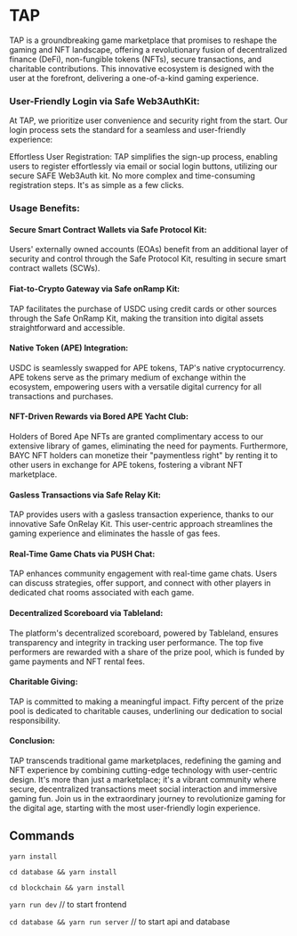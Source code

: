 
# TAP

TAP is a groundbreaking game marketplace that promises to reshape the gaming and NFT landscape, offering a revolutionary fusion of decentralized finance (DeFi), non-fungible tokens (NFTs), secure transactions, and charitable contributions. This innovative ecosystem is designed with the user at the forefront, delivering a one-of-a-kind gaming experience.

### User-Friendly Login via Safe Web3AuthKit:

At TAP, we prioritize user convenience and security right from the start. Our login process sets the standard for a seamless and user-friendly experience:

Effortless User Registration: TAP simplifies the sign-up process, enabling users to register effortlessly via email or social login buttons, utilizing our secure SAFE Web3Auth kit. No more complex and time-consuming registration steps. It's as simple as a few clicks.

### Usage Benefits:

#### Secure Smart Contract Wallets via Safe Protocol Kit: 
Users' externally owned accounts (EOAs) benefit from an additional layer of security and control through the Safe Protocol Kit, resulting in secure smart contract wallets (SCWs).

#### Fiat-to-Crypto Gateway via Safe onRamp Kit:
 TAP facilitates the purchase of USDC using credit cards or other sources through the Safe OnRamp Kit, making the transition into digital assets straightforward and accessible.

#### Native Token (APE) Integration: 
USDC is seamlessly swapped for APE tokens, TAP's native cryptocurrency. APE tokens serve as the primary medium of exchange within the ecosystem, empowering users with a versatile digital currency for all transactions and purchases.

#### NFT-Driven Rewards via Bored APE Yacht Club: 
Holders of Bored Ape NFTs are granted complimentary access to our extensive library of games, eliminating the need for payments. Furthermore, BAYC NFT holders can monetize their "paymentless right" by renting it to other users in exchange for APE tokens, fostering a vibrant NFT marketplace.

#### Gasless Transactions via Safe Relay Kit: 
TAP provides users with a gasless transaction experience, thanks to our innovative Safe OnRelay Kit. This user-centric approach streamlines the gaming experience and eliminates the hassle of gas fees.

#### Real-Time Game Chats via PUSH Chat: 
TAP enhances community engagement with real-time game chats. Users can discuss strategies, offer support, and connect with other players in dedicated chat rooms associated with each game.

#### Decentralized Scoreboard via Tableland: 
The platform's decentralized scoreboard, powered by Tableland, ensures transparency and integrity in tracking user performance. The top five performers are rewarded with a share of the prize pool, which is funded by game payments and NFT rental fees.

#### Charitable Giving: 
TAP is committed to making a meaningful impact. Fifty percent of the prize pool is dedicated to charitable causes, underlining our dedication to social responsibility.

#### Conclusion:
TAP transcends traditional game marketplaces, redefining the gaming and NFT experience by combining cutting-edge technology with user-centric design. It's more than just a marketplace; it's a vibrant community where secure, decentralized transactions meet social interaction and immersive gaming fun. Join us in the extraordinary journey to revolutionize gaming for the digital age, starting with the most user-friendly login experience.


## Commands


`yarn install`

`cd database && yarn install`

`cd blockchain && yarn install`

`yarn run dev` // to start frontend

`cd database && yarn run server` // to start api and database


  
